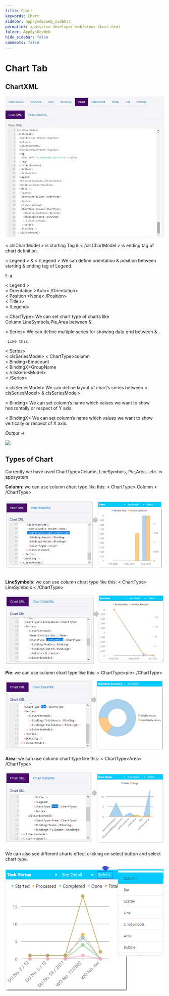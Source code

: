 ```yaml
---
title: Chart
keywords: Chart
sidebar: appsysdevweb_sidebar
permalink: appsystem-developer-web/views-chart.html
folder: AppSysDevWeb
hide_sidebar: false
comments: false
---
```


# Chart Tab

## ChartXML

![](/images/chartxmlweb.jpg)

< clsChartModel >  is starting Tag & < /clsChartModel >  is ending tag of chart definition.

< Legend >  & < /Legend >  We can define orientation & position between starting & ending tag of Legend.

    E.g
	 
< Legend >        
< Orientation >Auto< /Orientation>   
< Position >None< /Position>    
< Title />    
< /Legend>

    
< ChartType> We can set chart type of charts like Column,LineSymbols,Pie,Area between <ChartType>  & </ChartType> 

< Series>   We can define multiple series for showing data grid between <Series> & </Series>.   
    
     Like this: 
	 
< Series>      
< clsSeriesModel> 
< ChartType>column</ChartType>      
< Binding>Empcount</Binding>          
< BindingX>GroupName</BindingX>     
< /clsSeriesModel>      
< /Series>   


< clsSeriesModel> We can define layout of chart’s series between < clsSeriesModel> & clsSeriesModel> 

< Binding> We can set column’s name which values we want to show horizontally or respect of Y axis.

< BindingX> We can set column’s name which values we want to show vertically or respect of X axis.
 
*Output ->*

![](/images/chartxmloutputweb.png)

## Types of Chart 

Currently we have used ChartType=Column, LineSymbols, Pie,Area.. etc. in appsystem

**Column**: we can use column chart type like this: < ChartType> Column < /ChartType>

![](/images/columnchartweb.png)

**LineSymbols**: we can use column chart type like this: < ChartType> LineSymbols < /ChartType>

![](/images/linechartweb.png)

**Pie**: we can use column chart type like this: < ChartType>pie< /ChartType>

![](/images/piechartweb.png)

**Area**: we can use column chart type like this: < ChartType>Area< /ChartType>

![](/images/areachartweb.png)

We can also see different charts effect clicking on select button and select chart type.

![](/images/chartselectionweb.png)


